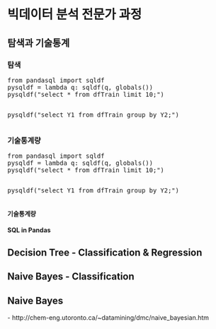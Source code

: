 <h1>빅데이터 분석 전문가 과정</h1>
<h2>탐색과 기술통계</h2>
<h3>탐색</h3>
<pre>
from pandasql import sqldf
pysqldf = lambda q: sqldf(q, globals())
pysqldf("select * from dfTrain limit 10;")

pysqldf("select Y1 from dfTrain group by Y2;")
</pre>

<h3>기술통계량</h3>
<pre>
from pandasql import sqldf
pysqldf = lambda q: sqldf(q, globals())
pysqldf("select * from dfTrain limit 10;")

pysqldf("select Y1 from dfTrain group by Y2;")
</pre>




<h4>기술통계량</h4>

<h4>SQL in Pandas</h4>

<h2>Decision Tree - Classification & Regression</h2>

<h2>Naive Bayes - Classification</h2>




<h2>Naive Bayes</h2>
- http://chem-eng.utoronto.ca/~datamining/dmc/naive_bayesian.htm

